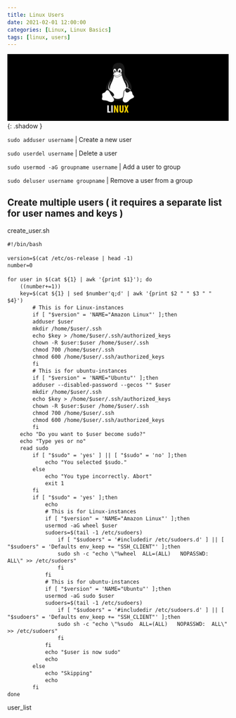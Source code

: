 ```yaml
---
title: Linux Users
date: 2021-02-01 12:00:00
categories: [Linux, Linux Basics]
tags: [linux, users]
---
```

<script defer data-domain="senad-d.github.io" src="https://plus.seki.pro/js/script.js"></script>
![](https://github.com/senad-d/senad-d.github.io/blob/main/_media/images/linux-banner.png?raw=true){: .shadow }


`sudo adduser username` | Create a new user

`sudo userdel username` | Delete a user

`sudo usermod -aG groupname username` | Add a user to group

`sudo deluser username groupname` | Remove a user from a group


## Create multiple users ( it requires a separate list for user names and keys )

create_user.sh
```shell
#!/bin/bash
​
version=$(cat /etc/os-release | head -1)
number=0
​
for user in $(cat ${1} | awk '{print $1}'); do
    ((number+=1))
    key=$(cat ${1} | sed $number'q;d' | awk '{print $2 " " $3 " " $4}')
        # This is for Linux-instances
        if [ "$version" = 'NAME="Amazon Linux"' ];then
        adduser $user
        mkdir /home/$user/.ssh
        echo $key > /home/$user/.ssh/authorized_keys
        chown -R $user:$user /home/$user/.ssh
        chmod 700 /home/$user/.ssh
        chmod 600 /home/$user/.ssh/authorized_keys
        fi
        # This is for ubuntu-instances
        if [ "$version" = 'NAME="Ubuntu"' ];then
        adduser --disabled-password --gecos "" $user
        mkdir /home/$user/.ssh
        echo $key > /home/$user/.ssh/authorized_keys
        chown -R $user:$user /home/$user/.ssh
        chmod 700 /home/$user/.ssh
        chmod 600 /home/$user/.ssh/authorized_keys
        fi
    echo "Do you want to $user become sudo?"
    echo "Type yes or no"
    read sudo
        if [ "$sudo" = 'yes' ] || [ "$sudo" = 'no' ];then
            echo "You selected $sudo."
        else
            echo "You type incorrectly. Abort"
            exit 1
        fi
        if [ "$sudo" = 'yes' ];then
            echo
            # This is for Linux-instances
            if [ "$version" = 'NAME="Amazon Linux"' ];then
            usermod -aG wheel $user
            sudoers=$(tail -1 /etc/sudoers)
                if [ "$sudoers" = '#includedir /etc/sudoers.d' ] || [ "$sudoers" = 'Defaults env_keep += "SSH_CLIENT"' ];then
                sudo sh -c "echo \"%wheel  ALL=(ALL)   NOPASSWD:  ALL\" >> /etc/sudoers"
                fi
            fi
            # This is for ubuntu-instances
            if [ "$version" = 'NAME="Ubuntu"' ];then
            usermod -aG sudo $user
            sudoers=$(tail -1 /etc/sudoers)
                if [ "$sudoers" = '#includedir /etc/sudoers.d' ] || [ "$sudoers" = 'Defaults env_keep += "SSH_CLIENT"' ];then
                sudo sh -c "echo \"%sudo  ALL=(ALL)   NOPASSWD:  ALL\" >> /etc/sudoers"
                fi
            fi
            echo "$user is now sudo"
            echo
        else
            echo "Skipping"
            echo
        fi
done
```
user_list
```shell

```